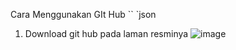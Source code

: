 Cara Menggunakan GIt Hub
`` `json

1. Download git hub pada laman resminya
![image](https://user-images.githubusercontent.com/115474879/196041408-a5385ba6-31db-4042-9638-77a9a0bd8ab4.png)


